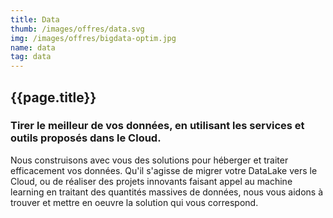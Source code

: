 ```yaml
---
title: Data
thumb: /images/offres/data.svg
img: /images/offres/bigdata-optim.jpg
name: data
tag: data
---
```


## {{page.title}}


### Tirer le meilleur de vos données, en utilisant les services et outils proposés dans le Cloud.

Nous construisons avec vous des solutions pour héberger et traiter efficacement vos données. Qu'il s'agisse de migrer
votre DataLake vers le Cloud, ou de réaliser des projets innovants faisant appel au machine learning en traitant des
quantités massives de données, nous vous aidons à trouver et mettre en oeuvre la solution qui vous correspond.
